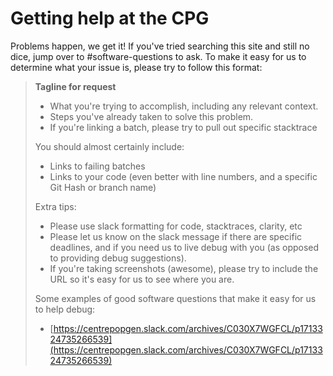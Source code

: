# Getting help at the CPG

Problems happen, we get it! If you've tried searching this site and still no dice, jump over to #software-questions to ask. To make it easy for us to determine what your issue is, please try to follow this format:

> **Tagline for request**
>
> - What you're trying to accomplish, including any relevant context.
> - Steps you've already taken to solve this problem.
> - If you're linking a batch, please try to pull out specific stacktrace
>
> You should almost certainly include:
>
> - Links to failing batches
> - Links to your code (even better with line numbers, and a specific Git Hash or branch name)
>
> Extra tips:
>
> - Please use slack formatting for code, stacktraces, clarity, etc
> - Please let us know on the slack message if there are specific deadlines, and if you need us to live debug with you (as opposed to providing debug suggestions).
> - If you're taking screenshots (awesome), please try to include the URL so it's easy for us to see where you are.
>
> Some examples of good software questions that make it easy for us to help debug:
>
> - [https://centrepopgen.slack.com/archives/C030X7WGFCL/p1713324735266539](https://centrepopgen.slack.com/archives/C030X7WGFCL/p1713324735266539)
